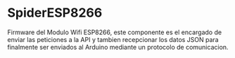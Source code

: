 # SpiderESP8266
Firmware del Modulo Wifi ESP8266, este componente es el encargado de enviar las peticiones a la API y tambien recepcionar los datos JSON para finalmente ser enviados al Arduino mediante un protocolo de comunicacion.
